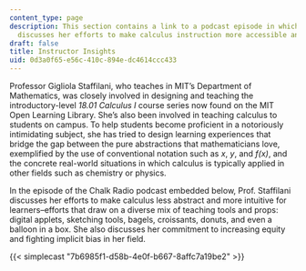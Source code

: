 ```yaml
---
content_type: page
description: This section contains a link to a podcast episode in which Prof. Staffilani
  discusses her efforts to make calculus instruction more accessible and more equitable
draft: false
title: Instructor Insights
uid: 0d3a0f65-e56c-410c-894e-dc4614ccc433
---
```

Professor Gigliola Staffilani, who teaches in MIT’s Department of Mathematics, was closely involved in designing and teaching the introductory-level *18.01 Calculus I* course series now found on the MIT Open Learning Library. She’s also been involved in teaching calculus to students on campus. To help students become proficient in a notoriously intimidating subject, she has tried to design learning experiences that bridge the gap between the pure abstractions that mathematicians love, exemplified by the use of conventional notation such as *x*, *y*, and *f(x)*, and the concrete real-world situations in which calculus is typically applied in other fields such as chemistry or physics. 

In the episode of the Chalk Radio podcast embedded below, Prof. Staffilani discusses her efforts to make calculus less abstract and more intuitive for learners–efforts that draw on a diverse mix of teaching tools and props: digital applets, sketching tools, bagels, croissants, donuts, and even a balloon in a box. She also discusses her commitment to increasing equity and fighting implicit bias in her field.

{{< simplecast "7b6985f1-d58b-4e0f-b667-8affc7a19be2" >}}